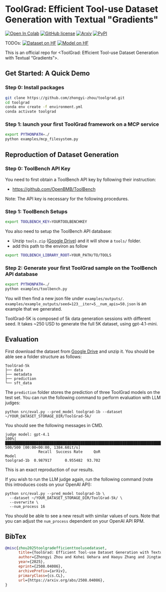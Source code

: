 # ToolGrad: Efficient Tool-use Dataset Generation with Textual "Gradients"
<!--- BADGES: START --->
[![Open In Colab](https://colab.research.google.com/assets/colab-badge.svg)](#colab)
[![GitHub license](https://img.shields.io/badge/License-CC--BY%204.0-blue.svg)][#license]
[![Arxiv](https://img.shields.io/badge/arXiv-2508.04086-B31B1B.svg)][#arxiv-paper] 
[![PyPI](https://img.shields.io/static/v1?label=PyPI&message=toolgrad&color=lightgrey)][#pypi-package] 
<!-- Replace the PyPI badge with ToolGrad later -->

TODOs:
[![Dataset on HF](https://img.shields.io/badge/Dataset-on%20Hugging%20Face-FF6C37?logo=HuggingFace)][#dataset-hf]
[![Model on HF](https://img.shields.io/badge/Model-on%20Hugging%20Face-FF6C37?logo=HuggingFace)][#model-hf]


<!-- Replace the PyPI link with ToolGrad later -->
[#pypi-package]: https://pypi.org/project/toolgrad
[#license]: https://img.shields.io/badge/license-CC--BY--NC%204.0-blue
[#arxiv-paper]: http://arxiv.org/abs/2508.04086

[#dataset-hf]: https://huggingface.co/datasets/
[#model-hf]: https://huggingface.co/models/

<!--- BADGES: END --->

This is an official repo for <ToolGrad: Efficient Tool-use Dataset Generation with Textual “Gradients”>.

## Get Started: A Quick Demo

### Step 0: Install packages

```bash
git clone https://github.com/zhongyi-zhou/toolgrad.git
cd toolgrad
conda env create -f environment.yml
conda activate toolgrad
```

### Step 1: launch your first ToolGrad framework on a MCP service

```bash
export PYTHONPATH=./
python examples/mcp_filesystem.py
```

## Reproduction of Dataset Generation
### Step 0: ToolBench API Key
You need to first obtain a ToolBench API key by following their instruction:
- https://github.com/OpenBMB/ToolBench


Note: The API key is necessary for the following procedures.
### Step 1: ToolBench Setups
```bash
export TOOLBENCH_KEY=YOURTOOLBENCHKEY
```

You also need to setup the ToolBench API database:
- Unzip `tools.zip` ([Google Drive](https://drive.google.com/file/d/1pM161RiqwEdE6L-kaTS4P0OpYB2I_Phl/view?usp=sharing)) and it will show a `tools/` folder.
- add this path to the environ as follow
```bash
export TOOLBENCH_LIBRARY_ROOT=YOUR_PATH/TO/TOOLS
```


### Step 2: Generate your first ToolGrad sample on the ToolBench API database

```bash
export PYTHONPATH=./
python examples/toolbench.py
```
You will then find a new json file under `examples/outputs/`. `examples/example_outputs/seed=123__iter=5__num_apis=50.json` is an example that we generated.

ToolGrad-5K is composed of 5k data generation sessions with different seed.
It takes ~250 USD to generate the full 5K dataset, using gpt-4.1-mini.
## Evaluation

First download the dataset from [Google Drive](https://drive.google.com/file/d/1fogq9N9P02I0SIycnDjjdLDC4TmR4BCz/view?usp=sharing) and unzip it.
You should be able see a folder structure as follows:
```
ToolGrad-5k  
├── data  
├── metadata  
├── prediction  
└── sft_data  
```
The `prediction` folder stores the prediction of three ToolGrad models on the test set. You can run the following command to perform evaluation with LLM judges:
```
python src/eval.py --pred_model toolgrad-1b --dataset ~/YOUR_DATASET_STORAGE_DIR/ToolGrad-5k/
```
You should see the following messages in CMD.
```
judge model: gpt-4.1
100%|████████████████████████████████████████████████████████████████████████████| 500/500 [00:00<00:00, 1384.60it/s]
               Recall  Success Rate     QoR
Model                                      
toolgrad-1b  0.987917      0.955482  93.702
```
This is an exact reproduction of our results.

If you wish to run the LLM judge again, run the following command (note this introduces costs on your OpenAI API):
```
python src/eval.py --pred_model toolgrad-1b \
  --dataset ~/YOUR_DATASET_STORAGE_DIR/ToolGrad-5k/ \
  --overwrite \
  --num_process 16 
```
You should be able to see a new result with similar values of ours. Note that you can adjust the `num_process` dependent on your OpenAI API RPM.


## BibTex
```bibtex
@misc{zhou2025toolgradefficienttoolusedataset,
      title={ToolGrad: Efficient Tool-use Dataset Generation with Textual "Gradients"}, 
      author={Zhongyi Zhou and Kohei Uehara and Haoyu Zhang and Jingtao Zhou and Lin Gu and Ruofei Du and Zheng Xu and Tatsuya Harada},
      year={2025},
      eprint={2508.04086},
      archivePrefix={arXiv},
      primaryClass={cs.CL},
      url={https://arxiv.org/abs/2508.04086}, 
}
```
